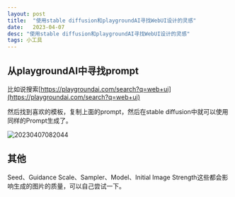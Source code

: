 ```yaml
---
layout: post
title:  "使用stable diffusion和playgroundAI寻找WebUI设计的灵感"
date:   2023-04-07 
desc: "使用stable diffusion和playgroundAI寻找WebUI设计的灵感"
tags: 小工具
---
```


## 从playgroundAI中寻找prompt

比如说搜索[https://playgroundai.com/search?q=web+ui](https://playgroundai.com/search?q=web+ui)

然后找到喜欢的模板，复制上面的prompt，然后在stable diffusion中就可以使用同样的Prompt生成了。


![20230407082044](https://cdn.jsdelivr.net/gh/ChanJeunlam/PicgoBed/blogs/pictures/20230407082044.png)

## 其他

Seed、Guidance Scale、Sampler、Model、Initial Image Strength这些都会影响生成的图片的质量，可以自己尝试一下。

